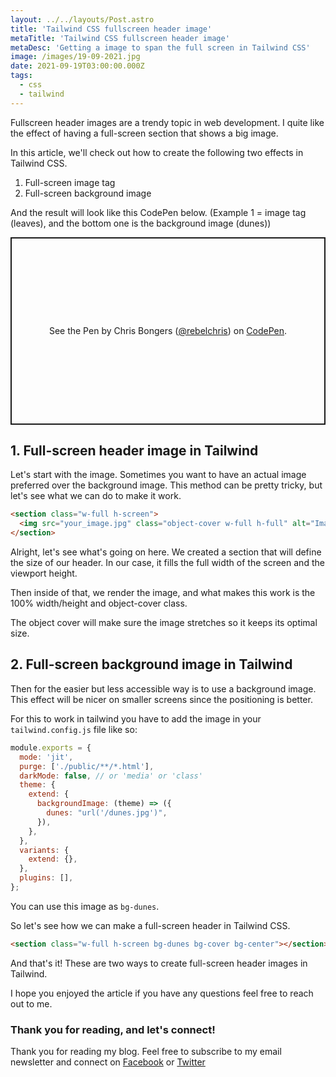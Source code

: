 ```yaml
---
layout: ../../layouts/Post.astro
title: 'Tailwind CSS fullscreen header image'
metaTitle: 'Tailwind CSS fullscreen header image'
metaDesc: 'Getting a image to span the full screen in Tailwind CSS'
image: /images/19-09-2021.jpg
date: 2021-09-19T03:00:00.000Z
tags:
  - css
  - tailwind
---
```


Fullscreen header images are a trendy topic in web development. I quite like the effect of having a full-screen section that shows a big image.

In this article, we'll check out how to create the following two effects in Tailwind CSS.

1. Full-screen image tag
2. Full-screen background image

And the result will look like this CodePen below. (Example 1 = image tag (leaves), and the bottom one is the background image (dunes))

<p class="codepen" data-height="300" data-theme-id="dark" data-default-tab="js,result" data-slug-hash="LYLLpRx" data-user="rebelchris" style="height: 300px; box-sizing: border-box; display: flex; align-items: center; justify-content: center; border: 2px solid; margin: 1em 0; padding: 1em;">
  <span>See the Pen <a href="https://codepen.io/rebelchris/pen/LYLLpRx">
  </a> by Chris Bongers (<a href="https://codepen.io/rebelchris">@rebelchris</a>)
  on <a href="https://codepen.io">CodePen</a>.</span>
</p>
<script async src="https://cpwebassets.codepen.io/assets/embed/ei.js"></script>

## 1. Full-screen header image in Tailwind

Let's start with the image. Sometimes you want to have an actual image preferred over the background image.
This method can be pretty tricky, but let's see what we can do to make it work.

```html
<section class="w-full h-screen">
  <img src="your_image.jpg" class="object-cover w-full h-full" alt="Image alt text" />
</section>
```

Alright, let's see what's going on here.
We created a section that will define the size of our header. In our case, it fills the full width of the screen and the viewport height.

Then inside of that, we render the image, and what makes this work is the 100% width/height and object-cover class.

The object cover will make sure the image stretches so it keeps its optimal size.

## 2. Full-screen background image in Tailwind

Then for the easier but less accessible way is to use a background image.
This effect will be nicer on smaller screens since the positioning is better.

For this to work in tailwind you have to add the image in your `tailwind.config.js` file like so:

```js
module.exports = {
  mode: 'jit',
  purge: ['./public/**/*.html'],
  darkMode: false, // or 'media' or 'class'
  theme: {
    extend: {
      backgroundImage: (theme) => ({
        dunes: "url('/dunes.jpg')",
      }),
    },
  },
  variants: {
    extend: {},
  },
  plugins: [],
};
```

You can use this image as `bg-dunes`.

So let's see how we can make a full-screen header in Tailwind CSS.

```html
<section class="w-full h-screen bg-dunes bg-cover bg-center"></section>
```

And that's it! These are two ways to create full-screen header images in Tailwind.

I hope you enjoyed the article if you have any questions feel free to reach out to me.

### Thank you for reading, and let's connect!

Thank you for reading my blog. Feel free to subscribe to my email newsletter and connect on [Facebook](https://www.facebook.com/DailyDevTipsBlog) or [Twitter](https://twitter.com/DailyDevTips1)
